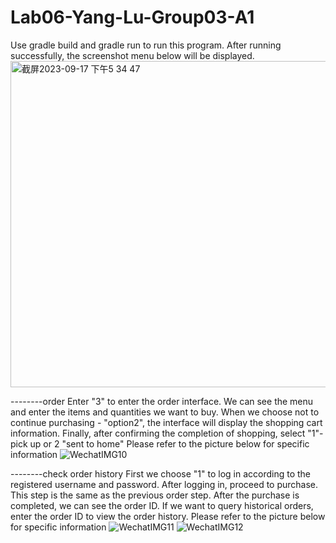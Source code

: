# Lab06-Yang-Lu-Group03-A1
Use gradle build and gradle run to run this program. After running successfully, the screenshot menu below will be displayed.
<img width="522" alt="截屏2023-09-17 下午5 34 47" src="https://media.github.sydney.edu.au/user/10314/files/bbf83f43-6626-4a30-a449-9d7fcdc9c8aa">

--------order
Enter "3" to enter the order interface. We can see the menu and enter the items and quantities we want to buy.
When we choose not to continue purchasing - "option2", the interface will display the shopping cart information. 
Finally, after confirming the completion of shopping, select "1"-pick up or 2 "sent to home"
Please refer to the picture below for specific information
![WechatIMG10](https://media.github.sydney.edu.au/user/10314/files/69311fd1-78b1-4c33-9966-31a25537925e)

--------check order history 
First we choose "1" to log in according to the registered username and password. 
After logging in, proceed to purchase. This step is the same as the previous order step. 
After the purchase is completed, we can see the order ID. 
If we want to query historical orders, enter the order ID to view the order history.
Please refer to the picture below for specific information
![WechatIMG11](https://media.github.sydney.edu.au/user/10314/files/6a6c0b97-949d-4067-89f0-223b8107a0d6)
![WechatIMG12](https://media.github.sydney.edu.au/user/10314/files/2357b1c1-d904-4c61-94f4-2a345f2b264a)


